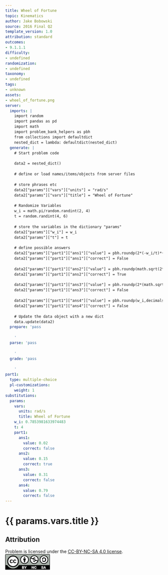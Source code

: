 ```yaml
---
title: Wheel of Fortune
topic: Kinematics
author: Jake Bobowski
source: 2016 Final Q2
template_version: 1.0
attribution: standard
outcomes:
- 9.1.1.1
difficulty:
- undefined
randomization:
- undefined
taxonomy:
- undefined
tags:
- unknown
assets:
- wheel_of_fortune.png
server:
  imports: |
    import random
    import pandas as pd
    import math
    import problem_bank_helpers as pbh
    from collections import defaultdict
    nested_dict = lambda: defaultdict(nested_dict)
  generate: |
    # Start problem code

    data2 = nested_dict()

    # define or load names/items/objects from server files

    # store phrases etc
    data2["params"]["vars"]["units"] = "rad/s"
    data2["params"]["vars"]["title"] = "Wheel of Fortune"

    # Randomize Variables
    w_i = math.pi/random.randint(2, 4)
    t = random.randint(4, 6)

    # store the variables in the dictionary "params"
    data2["params"]["w_i"] = w_i
    data2["params"]["t"] = t

    # define possible answers
    data2["params"]["part1"]["ans1"]["value"] = pbh.roundp(2*(-w_i/t)*((math.pow(-w_i,2))/2*-(w_i/t)),decimals=2)
    data2["params"]["part1"]["ans1"]["correct"] = False

    data2["params"]["part1"]["ans2"]["value"] = pbh.roundp(math.sqrt(2*(-w_i/t)*((math.pow(-w_i,2))/2*-(w_i/t))),decimals=2)
    data2["params"]["part1"]["ans2"]["correct"] = True

    data2["params"]["part1"]["ans3"]["value"] = pbh.roundp(2*(math.sqrt(2*(-w_i/t)*((math.pow(-w_i,2))/2*-(w_i/t)))),decimals=2)
    data2["params"]["part1"]["ans3"]["correct"] = False

    data2["params"]["part1"]["ans4"]["value"] = pbh.roundp(w_i,decimals=2)
    data2["params"]["part1"]["ans4"]["correct"] = False

    # Update the data object with a new dict
    data.update(data2)
  prepare: 'pass

    '
  parse: 'pass

    '
  grade: 'pass

    '
part1:
  type: multiple-choice
  pl-customizations:
    weight: 1
substitutions:
  params:
    vars:
      units: rad/s
      title: Wheel of Fortune
    w_i: 0.7853981633974483
    t: 4
    part1:
      ans1:
        value: 0.02
        correct: false
      ans2:
        value: 0.15
        correct: true
      ans3:
        value: 0.31
        correct: false
      ans4:
        value: 0.79
        correct: false
---
```

# {{ params.vars.title }}

## Attribution

Problem is licensed under the [CC-BY-NC-SA 4.0 license](https://creativecommons.org/licenses/by-nc-sa/4.0/).
![The Creative Commons 4.0 license requiring attribution-BY, non-commercial-NC, and share-alike-SA license.](https://raw.githubusercontent.com/firasm/bits/master/by-nc-sa.png)
